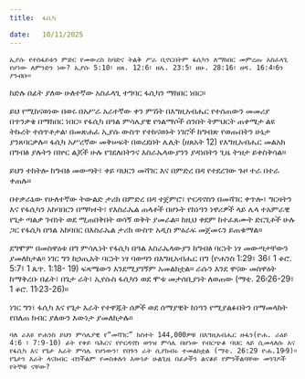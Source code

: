 ```yaml
---
title:  ፋሲካ

date:   10/11/2025
---
```


`ኢያሱ የተስፋይቱን ምድር የመውረስ ከባድና ትልቅ ሥራ ቢኖርበትም ፋሲካን ለማክበር መምረጡ አስፈላጊ የሆነው ለምንድን ነው? ኢያሱ 5:10፣ ዘጸ. 12:6፣ ዘሌ. 23:5፣ ዘሁ. 28:16፣ ዘዳ. 16:4፣6ን ያንብቡ።
`


ከድሉ በፊት ያለው ሁለተኛው አስፈላጊ ተግባር ፋሲካን ማክበር ነበር።

ይህ የሚከናወነው በወሩ በአሥራ አራተኛው ቀን ምሽት በእግዚአብሔር የተሰጠውን መመሪያ በጥንቃቄ በማክበር ነበር። የፋሲካ በዓል ምሳሌያዊ የጎልማሶች ሰንበት ትምህርት ጠቀሜታ ልዩ ትኩረት ተሰጥቶታል፡ በመጽሐፈ ኢያሱ ውስጥ የተከናወኑት ነገሮች ከግብጽ የወጡበትን ሁኔታ ያንጸባርቃሉ። ፋሲካ አሥረኛው መቅሠፍት በወረደበት ሌሊት (ዘጸአት 12) የእግዚአብሔር መልአክ በግብፅ ያሉትን በኵር ልጆች ሁሉ የገደለበትንና እስራኤላውያንን ያዳነበትን ጊዜ ትዝታ ይቀስቅሳል።

ይህን ተከትሎ ከግብፅ መውጣት፣ ቀይ ባህርን መሻገር እና በምድረ በዳ የተደረገው ጉዞ ተራ በተራ ቀጠሉ።

በተቃራኒው የሁለተኛው ትውልድ ታሪክ በምድረ በዳ ተጀምሮ፣ ዮርዳኖስን በመሻገር ቀጥሎ፣ ግርዛትን እና የፋሲካን አከባበርን በማካተት፣ የእስራኤል ጠላቶች በሆኑት የከነዓን ነዋሪዎች ላይ ሌላ ተአምራዊ የጌታ ጣልቃ ገብነት ወደ ሚጠበቅበት ወሳኝ ወቅት ያመራል። ከዚህ ቀደም ከተፈጸሙት ድርጊቶች ሁሉ ጋር የፋሲካ በዓል አከባበር በእስራኤል ታሪክ ውስጥ አዲስ ምዕራፍ መጀመሩን ይጠቁማል።

ደግሞም በመስዋዕቱ በግ ምሳሌነት የፋሲካ በዓል እስራኤላውያን ከግብፅ ባርነት ነፃ መውጣታቸውን ያመለክታል። ነገር ግን ከኃጢአት ባርነት ነፃ ባወጣን በእግዚአብሔር በግ (ዮሐንስ 1:29፣ 36፤ 1 ቆሮ. 5:7፤ 1 ጴጥ. 1:18- 19) ፍጻሜውን እንደሚያገኝም አመልክቷል። ራሱን እንደ ዋናው መስዋዕት ከማቅረቡ በፊት፣ በጌታ ራት፣ ኢየሱስ ፋሲካን ወደ ሞቱ መታሰቢያነት ለወጠው (ማቴ. 26፡26-29፣ 1 ቆሮ. 11፡23-26)።

ነገር ግን፣ ፋሲካ እና የጌታ እራት የተዋጁት ሰዎች ወደ ሰማያዊት ከነዓን የሚያልፉበትን በማመላከት የበለጠ ክብር ያለውን እውነታ ያመለክታሉ።

`ባለ ራእዩ ዮሐንስ ይህን ምሳሌያዊ የ“መሻገር” ክስተት 144,000ዎቹ በእግዚአብሔር ዙፋን(ዮሐ. ራዕይ 4:6 ፣ 7:9-10) ፊት የቀይ ባሕርና የዮርዳኖስ ወንዝ ምሳሌ በሆነው የብርጭቆ ባህር ላይ ሲመላለሱ እና የፋሲካ እና የጌታ እራት ምሳሌ የሆነውን፣ የበጉን ራት ሲያከብሩ ተመልክቷል (ማቴ. 26:29 ዮሐ.19፡9)። የጌታን እራት ላናከብር ብንችልም የመስቀሉን እውነታ ሁልጊዜ በፊታችን ልናቆይ የምንችልባቸው መንገዶች የትኞቹ ናቸው?`